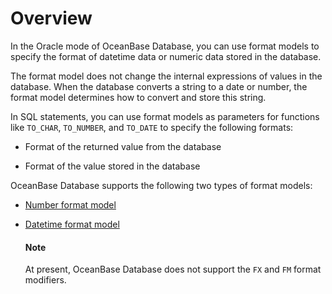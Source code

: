 # Overview

In the Oracle mode of OceanBase Database, you can use format models to specify the format of datetime data or numeric data stored in the database.

The format model does not change the internal expressions of values in the database. When the database converts a string to a date or number, the format model determines how to convert and store this string.

In SQL statements, you can use format models as parameters for functions like `TO_CHAR`, `TO_NUMBER`, and `TO_DATE` to specify the following formats:

* Format of the returned value from the database
  
* Format of the value stored in the database 

OceanBase Database supports the following two types of format models:

* [Number format model](../700.format-model-of-oracle-mode/200.digital-format-model-of-oracle-mode.md)

* [Datetime format model](../700.format-model-of-oracle-mode/200.digital-format-model-of-oracle-mode.md)

  <main id="notice" type='explain'>
    <h4>Note</h4>
    <p>At present, OceanBase Database does not support the <code>FX</code> and <code>FM</code> format modifiers. </p>
  </main>
